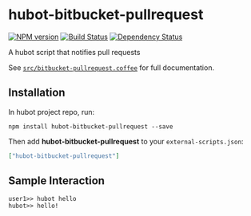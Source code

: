 # hubot-bitbucket-pullrequest
[![NPM version][npm-image]][npm-url] [![Build Status][travis-image]][travis-url] [![Dependency Status][daviddm-url]][daviddm-image]

A hubot script that notifies pull requests

See [`src/bitbucket-pullrequest.coffee`](src/bitbucket-pullrequest.coffee) for full documentation.

## Installation

In hubot project repo, run:

`npm install hubot-bitbucket-pullrequest --save`

Then add **hubot-bitbucket-pullrequest** to your `external-scripts.json`:

```json
["hubot-bitbucket-pullrequest"]
```

## Sample Interaction

```
user1>> hubot hello
hubot>> hello!
```

[npm-url]: https://npmjs.org/package/hubot-bitbucket-pullrequest
[npm-image]: http://img.shields.io/npm/v/hubot-bitbucket-pullrequest.svg?style=flat
[travis-url]: https://travis-ci.org/felipecvo/hubot-bitbucket-pullrequest
[travis-image]: http://img.shields.io/travis/felipecvo/hubot-bitbucket-pullrequest/master.svg?style=flat
[daviddm-url]: https://david-dm.org/felipecvo/hubot-bitbucket-pullrequest.svg?theme=shields.io
[daviddm-image]: http://img.shields.io/david/felipecvo/hubot-bitbucket-pullrequest.svg?style=flat
[coveralls-url]: https://coveralls.io/r/felipecvo/hubot-bitbucket-pullrequest
[coveralls-image]: http://img.shields.io/coveralls/felipecvo/hubot-bitbucket-pullrequest/master.svg?style=flat
